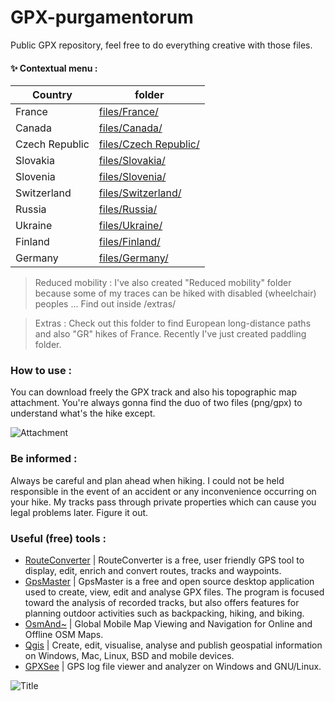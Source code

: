 # GPX-purgamentorum
Public GPX repository, feel free to do everything creative with those files. 

#### ✨ Contextual menu :
| Country | folder |
| ------ | ------ |
| France | [files/France/][PlDb] |
| Canada | [files/Canada/][PlGh] |
| Czech Republic | [files/Czech Republic/][PlGd] |
| Slovakia | [files/Slovakia/][PlOd] |
| Slovenia | [files/Slovenia/][PlMe] |
| Switzerland | [files/Switzerland/][PlGa] |
| Russia | [files/Russia/][PlGz] |
| Ukraine | [files/Ukraine/][PlGm] |
| Finland | [files/Finland/][PlGk] |
| Germany | [files/Germany/][PlGnm] |

> Reduced mobility : I've also created "Reduced mobility" folder because some of my traces can be hiked with disabled (wheelchair) peoples ... Find out inside /extras/

> Extras : Check out this folder to find European long-distance paths and also "GR" hikes of France. Recently I've just created paddling folder.

### How to use :
You can download freely the GPX track and also his topographic map attachment. You're always gonna find the duo of two files (png/gpx) to understand what's the hike except.

![Attachment](https://www.morgandemus.fr/wp-content/uploads/2022/03/image.png "Attachment example")

### Be informed :
Always be careful and plan ahead when hiking. I could not be held responsible in the event of an accident or any inconvenience occurring on your hike. My tracks pass through private properties which can cause you legal problems later. Figure it out.

### Useful (free) tools :
- [RouteConverter] | RouteConverter is a free, user friendly GPS tool to display, edit, enrich and convert routes, tracks and waypoints.
- [GpsMaster] | GpsMaster is a free and open source desktop application used to create, view, edit and analyse GPX files. The program is focused toward the analysis of recorded tracks, but also offers features for planning outdoor activities such as backpacking, hiking, and biking. 
- [OsmAnd~] | Global Mobile Map Viewing and Navigation for Online and Offline OSM Maps.
- [Qgis] | Create, edit, visualise, analyse and publish geospatial information on Windows, Mac, Linux, BSD and mobile devices.
- [GPXSee] | GPS log file viewer and analyzer on Windows and GNU/Linux.

![Title](https://www.morgandemus.fr/wp-content/uploads/2021/07/Title.png "Owner logo")

   [RouteConverter]: <https://routeconverter.de/>
   [GpsMaster]: <https://wiki.openstreetmap.org/wiki/GpsMaster>
   [OsmAnd~]: <https://osmand.net/>
   [Qgis]: <https://www.qgis.org/>
   [GPXSee]: <https://github.com/tumic0/GPXSee>

   [PlDb]: <https://github.com/BeruNoir/GPX-purgamentorum/tree/main/files/France/>
   [PlGh]: <https://github.com/BeruNoir/GPX-purgamentorum/tree/main/files/Canada/>
   [PlGd]: <https://github.com/BeruNoir/GPX-purgamentorum/tree/main/files/Czech%20Republic/>
   [PlOd]: <https://github.com/BeruNoir/GPX-purgamentorum/tree/main/files/Slovakia/>
   [PlMe]: <https://github.com/BeruNoir/GPX-purgamentorum/tree/main/files/Slovenia/>
   [PlGa]: <https://github.com/BeruNoir/GPX-purgamentorum/tree/main/files/Switzerland/>
   [PlGz]: <https://github.com/BeruNoir/GPX-purgamentorum/tree/main/files/Russia/>
   [PlGm]: <https://github.com/BeruNoir/GPX-purgamentorum/tree/main/files/Ukraine/>
   [PlGk]: <https://github.com/BeruNoir/GPX-purgamentorum/tree/main/files/Finland/>
   [PlGnm]: <https://github.com/BeruNoir/GPX-purgamentorum/tree/main/files/Germany/>

